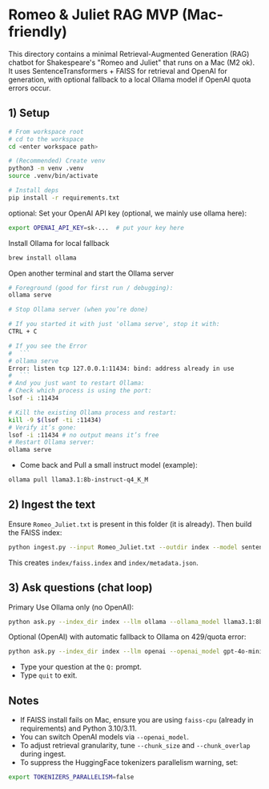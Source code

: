 # Romeo & Juliet RAG MVP (Mac-friendly)

This directory contains a minimal Retrieval-Augmented Generation (RAG) chatbot for Shakespeare's "Romeo and Juliet" that runs on a Mac (M2 ok). It uses SentenceTransformers + FAISS for retrieval and OpenAI for generation, with optional fallback to a local Ollama model if OpenAI quota errors occur.

## 1) Setup

```bash
# From workspace root
# cd to the workspace
cd <enter workspace path>

# (Recommended) Create venv
python3 -m venv .venv
source .venv/bin/activate

# Install deps
pip install -r requirements.txt
```

optional: Set your OpenAI API key (optional, we mainly use ollama here):

```bash
export OPENAI_API_KEY=sk-...  # put your key here
```

Install Ollama for local fallback

<!-- - Install Ollama: see `https://ollama.com/download` -->

```bash
brew install ollama

```

Open another terminal and start the Ollama server

````bash
# Foreground (good for first run / debugging):
ollama serve

# Stop Ollama server (when you’re done)

# If you started it with just 'ollama serve', stop it with:
CTRL + C

# If you see the Error
#  ```
# ollama serve
Error: listen tcp 127.0.0.1:11434: bind: address already in use
#  ```
# And you just want to restart Ollama:
# Check which process is using the port:
lsof -i :11434

# Kill the existing Ollama process and restart:
kill -9 $(lsof -ti :11434)
# Verify it’s gone:
lsof -i :11434 # no output means it’s free
# Restart Ollama server:
ollama serve
````

- Come back and Pull a small instruct model (example):

```bash
ollama pull llama3.1:8b-instruct-q4_K_M
```

## 2) Ingest the text

Ensure `Romeo_Juliet.txt` is present in this folder (it is already). Then build the FAISS index:

```bash
python ingest.py --input Romeo_Juliet.txt --outdir index --model sentence-transformers/all-MiniLM-L6-v2 --chunk_size 800 --chunk_overlap 150
```

This creates `index/faiss.index` and `index/metadata.json`.

## 3) Ask questions (chat loop)

Primary Use Ollama only (no OpenAI):

```bash
python ask.py --index_dir index --llm ollama --ollama_model llama3.1:8b-instruct-q4_K_M
```

Optional (OpenAI) with automatic fallback to Ollama on 429/quota error:

```bash
python ask.py --index_dir index --llm openai --openai_model gpt-4o-mini --ollama_model llama3.1:8b-instruct-q4_K_M
```

- Type your question at the `Q:` prompt.
- Type `quit` to exit.

## Notes

- If FAISS install fails on Mac, ensure you are using `faiss-cpu` (already in requirements) and Python 3.10/3.11.
- You can switch OpenAI models via `--openai_model`.
- To adjust retrieval granularity, tune `--chunk_size` and `--chunk_overlap` during ingest.
- To suppress the HuggingFace tokenizers parallelism warning, set:

```bash
export TOKENIZERS_PARALLELISM=false
```
